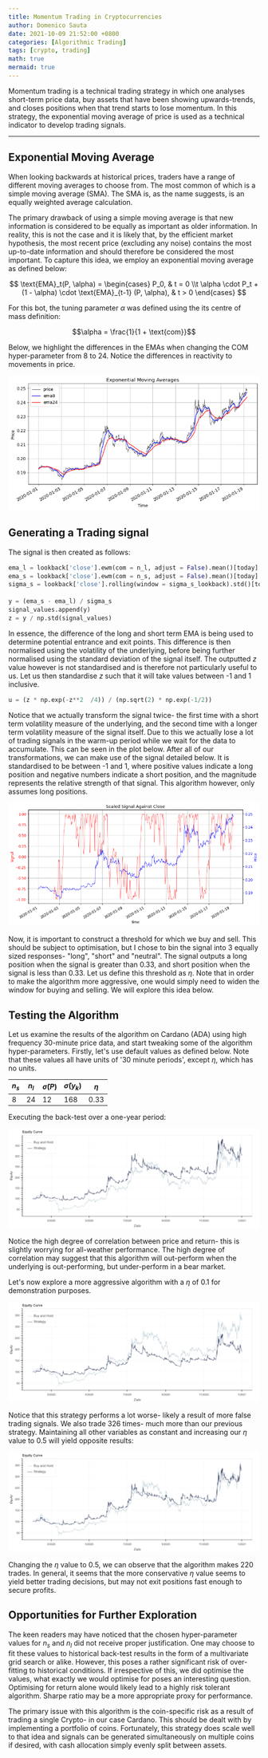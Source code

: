 ```yaml
---
title: Momentum Trading in Cryptocurrencies
author: Domenico Sauta
date: 2021-10-09 21:52:00 +0800
categories: [Algorithmic Trading]
tags: [crypto, trading]
math: true
mermaid: true
---
```


Momentum trading is a technical trading strategy in which one analyses short-term price data, buy assets that have been showing upwards-trends, and closes positions when that trend starts to lose momentum. In this strategy, the exponential moving average of price is used as a technical indicator to develop trading signals.

---

## Exponential Moving Average

When looking backwards at historical prices, traders have a range of different moving averages to choose from. The most common of which is a simple moving average (SMA). The SMA is, as the name suggests, is an equally weighted average calculation.

The primary drawback of using a simple moving average is that new information is considered to be equally as important as older information. In reality, this is not the case and it is likely that, by the efficient market hypothesis, the most recent price (excluding any noise) contains the most up-to-date information and should therefore be considered the most important. To capture this idea, we employ an exponential moving average as defined below:

$$
\text{EMA}_t(P, \alpha) =
\begin{cases}
P_0, & t = 0 \\t
\alpha \cdot P_t + (1 - \alpha) \cdot \text{EMA}_{t-1} (P, \alpha), & t > 0
\end{cases}
$$

For this bot, the tuning parameter $\alpha$ was defined using the its centre of mass definition:

$$\alpha = \frac{1}{1 + \text{com}}$$

Below, we highlight the differences in the EMAs when changing the COM hyper-parameter from 8 to 24. Notice the differences in reactivity to movements in price.

![ema_demo](/assets/2021-10-10/ema_demo.png)

## Generating a Trading signal

The signal is then created as follows:

```python
ema_l = lookback['close'].ewm(com = n_l, adjust = False).mean()[today]
ema_s = lookback['close'].ewm(com = n_s, adjust = False).mean()[today]
sigma_s = lookback['close'].rolling(window = sigma_s_lookback).std()[today]

y = (ema_s - ema_l) / sigma_s
signal_values.append(y)
z = y / np.std(signal_values)
```

In essence, the difference of the long and short term EMA is being used to determine potential entrance and exit points. This difference is then normalised using the volatility of the underlying, before being further normalised using the standard deviation of the signal itself. The outputted *z* value however is not standardised and is therefore not particularly useful to us. Let us then standardise *z* such that it will take values between -1 and 1 inclusive.   

```python
u = (z * np.exp(-z**2  /4)) / (np.sqrt(2) * np.exp(-1/2))
```
Notice that we actually transform the signal twice- the first time with a short term volatility measure of the underlying, and the second time with a longer term volatility measure of the signal itself. Due to this we actually lose a lot of trading signals in the warm-up period while we wait for the data to accumulate. This can be seen in the plot below. After all of our transformations, we can make use of the signal detailed below. It is standardised to be between -1 and 1, where positive values indicate a long position and negative numbers indicate a short position, and the magnitude represents the relative strength of that signal. This algorithm however, only assumes long positions.

![signal](/assets/2021-10-10/signal.png)

Now, it is important to construct a threshold for which we buy and sell. This should be subject to optimisation, but I chose to bin the signal into 3 equally sized responses- "long", "short" and "neutral". The signal outputs a long position when the signal is greater than 0.33, and short position when the signal is less than 0.33. Let us define this threshold as $\eta$. Note that in order to make the algorithm more aggressive, one would simply need to widen the window for buying and selling. We will explore this idea below.

## Testing the Algorithm

Let us examine the results of the algorithm on Cardano (ADA) using high frequency 30-minute price data, and start tweaking some of the algorithm hyper-parameters. Firstly, let's use default values as defined below. Note that these values all have units of '30 minute periods', except $\eta$, which has no units.

|$n_s$|$n_l$|$\hat \sigma(P)$|$\hat \sigma(y_k)$|$\eta$|
|---|---|---|---|---|
|8   | 24  | 12 | 168  | 0.33   |

Executing the back-test over a one-year period:

![default_ada](/assets/2021-10-10/default_ada.png)

Notice the high degree of correlation between price and return- this is slightly worrying for all-weather performance. The high degree of correlation may suggest that this algorithm will out-perform when the underlying is out-performing, but under-perform in a bear market.

Let's now explore a more aggressive algorithm with a $\eta$ of 0.1 for demonstration purposes.

![low_eta](/assets/2021-10-10/low_eta.png)

Notice that this strategy performs a lot worse- likely a result of more false trading signals. We also trade 326 times- much more than our previous strategy. Maintaining all other variables as constant and increasing our $\eta$ value to 0.5 will yield opposite results:

![high_eta](/assets/2021-10-10/high_eta.png)

Changing the $\eta$ value to 0.5, we can observe that the algorithm makes 220 trades. In general, it seems that the more conservative $\eta$ value seems to yield better trading decisions, but may not exit positions fast enough to secure profits.

## Opportunities for Further Exploration

The keen readers may have noticed that the chosen hyper-parameter values for $n_s$ and $n_l$ did not receive proper justification. One may choose to fit these values to historical back-test results in the form of a multivariate grid search or alike. However, this poses a rather significant risk of over-fitting to historical conditions. If irrespective of this, we did optimise the values, what exactly we would optimise for poses an interesting question. Optimising for return alone would likely lead to a highly risk tolerant algorithm. Sharpe ratio may be a more appropriate proxy for performance.

The primary issue with this algorithm is the coin-specific risk as a result of trading a single Crypto- in our case Cardano. This should be dealt with by implementing a portfolio of coins. Fortunately, this strategy does scale well to that idea and signals can be generated simultaneously on multiple coins if desired, with cash allocation simply evenly split between assets.
